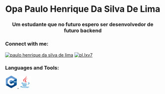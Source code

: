 <h1 align="center">Opa Paulo Henrique Da Silva De Lima</h1>
<h3 align="center">Um estudante que no futuro espero ser desenvolvedor de futuro backend</h3>

<h3 align="left">Connect with me:</h3>
<p align="left">
<a href="https://dev.to/paulo henrique da silva de lima" target="blank"><img align="center" src="https://raw.githubusercontent.com/rahuldkjain/github-profile-readme-generator/master/src/images/icons/Social/devto.svg" alt="paulo henrique da silva de lima" height="30" width="40" /></a>
<a href="https://instagram.com/pl.lxv7" target="blank"><img align="center" src="https://raw.githubusercontent.com/rahuldkjain/github-profile-readme-generator/master/src/images/icons/Social/instagram.svg" alt="pl.lxv7" height="30" width="40" /></a>
</p>

<h3 align="left">Languages and Tools:</h3>
<p align="left"> <a href="https://www.w3schools.com/cpp/" target="_blank" rel="noreferrer"> <img src="https://raw.githubusercontent.com/devicons/devicon/master/icons/cplusplus/cplusplus-original.svg" alt="cplusplus" width="40" height="40"/> </a> <a href="https://www.java.com" target="_blank" rel="noreferrer"> <img src="https://raw.githubusercontent.com/devicons/devicon/master/icons/java/java-original.svg" alt="java" width="40" height="40"/> </a> </p>
